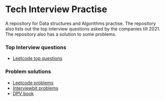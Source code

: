 # Tech Interview Practise

A repository for Data structures and Algorithms practise. The repository also lists out the top interview questions asked by the companies till 2021. The repository also has a solution to some problems.

### Top Interview questions
- [Leetcode top questions](./docs/leetcode/Readme.md)

### Problem solutions
- [Leetcode problems](https://leetcode.com/problemset/all/)
- [Interviewbit problems](https://www.interviewbit.com)
- [DPV book](http://algorithmics.lsi.upc.edu/docs/Dasgupta-Papadimitriou-Vazirani.pdf)


